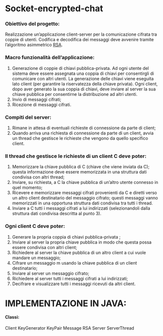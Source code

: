 # Socket-encrypted-chat


### Obiettivo del progetto:
Realizzazione un’applicazione client-server per la comunicazione cifrata tra coppie di utenti. Codifica e decodifica dei messaggi deve avvenire tramite l’algoritmo asimmetrico [RSA](https://it.wikipedia.org/wiki/RSA_(crittografia)).
### Macro funzionalità dell’applicazione:
1. Generazione di coppie di chiavi pubblica-privata. Ad ogni utente del sistema deve essere
   assegnata una coppia di chiavi per consentirgli di comunicare con altri utenti. La generazione
   delle chiavi viene eseguita lato client (per garantire la riservatezza della chiave privata). Ogni
   client, dopo aver generato la sua coppia di chiavi, deve inviare al server la sua chiave pubblica
   per consentirne la distribuzione ad altri utenti.
2. Invio di messaggi cifrati;
3. Ricezione di messaggi cifrati.

### Compiti del server:
1. Rimane in attesa di eventuali richieste di connessione da parte di client;
2. Quando arriva una richiesta di connessione da parte di un client, avvia un thread che gestisce
   le richieste che vengono da quello specifico client.

### Il thread che gestisce le richieste di un client C deve poter:
1. Memorizzare la chiave pubblica di C (chiave che viene inviata da C); questa informazione deve
   essere memorizzata in una struttura dati condivisa con altri thread;
2. Inviare, su richiesta, a C la chiave pubblica di un’altro utente connesso in quel momento;
3. Ricevere e memorizzare messaggi cifrati provenienti da C e diretti verso un altro client
   destinatario del messaggio cifrato; questi messaggi vanno memorizzati in una opportuna
   struttura dati condivisa tra tutti i thread.
4. Inviare a C tutti i messaggi cifrati a lui indirizzati (selezionandoli dalla struttura dati condivisa
   descritta al punto 3).

### Ogni client C deve poter:
1. Generare la propria coppia di chiavi pubblica-privata ;
2. Inviare al server la propria chiave pubblica in modo che questa possa essere condivisa con
   altri client;
3. Richiedere al server la chiave pubblica di un altro client a cui vuole mandare un messaggio;
4. Cifrare un messaggio m usando la chiave pubblica di un client destinatario;
5. Inviare al server un messaggio cifrato;
6. Richiedere al server tutti i messaggi cifrati a lui indirizzati;
7. Decifrare e visualizzare tutti i messaggi ricevuti da altri client.

# IMPLEMENTAZIONE IN JAVA:
#### Classi:
Client
KeyGenerator
KeyPair
Message
RSA
Server
ServerThread
